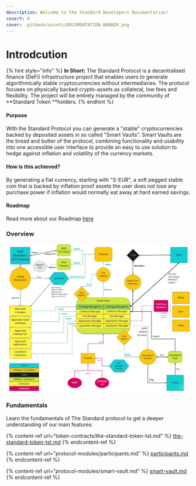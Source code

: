 ```yaml
---
description: Welcome to the Standard Developers Documentation!
coverY: 0
cover: .gitbook/assets/DOCUMENTATION-BANNER.png
---
```


# Introdcution



{% hint style="info" %}
**In Short:** The Standard Protocol is a decentralised finance (DeFi) infrastructure project that enables users to generate algorithmically stable cryptocurrencies without intermediaries. The protocol focuses on physically backed crypto-assets as collateral, low fees and flexibility. The project will be entirely managed by the community of **Standard Token **holders.
{% endhint %}

#### Purpose

With the Standard Protocol you can generate a "stable" cryptocurrencies backed by deposited assets in so called "Smart Vaults". Smart Vaults are the bread and butter of the protocol, combining functionality and usability into one accessible user interface to provide an easy to use solution to hedge against inflation and volatility of the currency markets.

#### How is this achieved?

By generating a fiat currency, starting with "S-EUR", a soft pegged stable coin that is backed by inflation proof assets the user does not lose any purchase power if inflation would normally eat away at hard earned savings.

#### Roadmap

Read more about our Roadmap [here](governance/development-roadmap.md)&#x20;

### Overview

![The Standard Protocol Schema Version 1.0](<.gitbook/assets/The Standard Protocol - Frame 1.jpg>)

### Fundamentals

Learn the fundamentals of The Standard protocol to get a deeper understanding of our main features:

{% content-ref url="token-contracts/the-standard-token-tst.md" %}
[the-standard-token-tst.md](token-contracts/the-standard-token-tst.md)
{% endcontent-ref %}

{% content-ref url="protocol-modules/participants.md" %}
[participants.md](protocol-modules/participants.md)
{% endcontent-ref %}

{% content-ref url="protocol-modules/smart-vault.md" %}
[smart-vault.md](protocol-modules/smart-vault.md)
{% endcontent-ref %}
